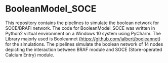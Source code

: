 # BooleanModel_SOCE
This repository contains the pipelines to simulate the boolean network for SOCE/BRAFi network. 
The code for BooleanModel_SOCE was written in Python2 virtual environment on a Windows 10 system using PyCharm. The Library majorly used is Booleannet (https://github.com/ialbert/booleannet) for the simulations. 
The pipelines simulate the boolean network of 14 nodes depicting the interaction between BRAF module and SOCE (Store-operated Calcium Entry) module.
